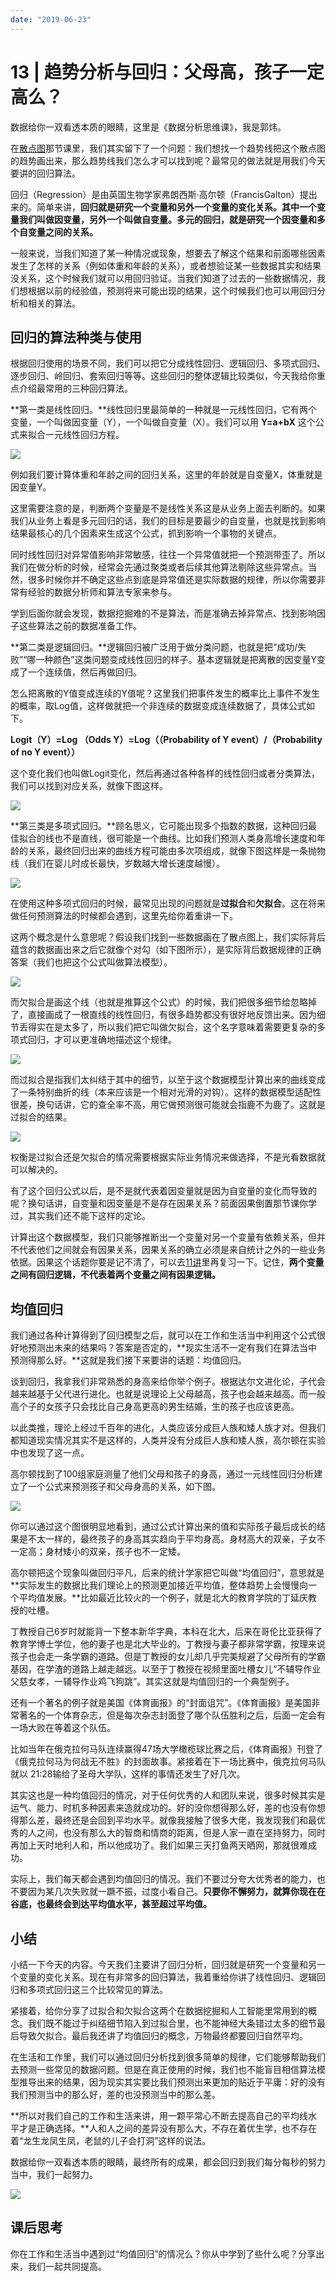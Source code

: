 ```yaml
---
date: "2019-06-23"
---  
```

      
# 13 | 趋势分析与回归：父母高，孩子一定高么？
数据给你一双看透本质的眼睛，这里是《数据分析思维课》，我是郭炜。

在[散点图](https://time.geekbang.org/column/article/406706)那节课里，我们其实留下了一个问题：我们想找一个趋势线把这个散点图的趋势画出来，那么趋势线我们怎么才可以找到呢？最常见的做法就是用我们今天要讲的回归算法。

回归（Regression）是由英国生物学家弗朗西斯·高尔顿（FrancisGalton）提出来的。简单来讲，**回归就是研究一个变量和另外一个变量的变化关系。其中一个变量我们叫做因变量，另外一个叫做自变量。多元的回归，就是研究一个因变量和多个自变量之间的关系。**

一般来说，当我们知道了某一种情况或现象，想要去了解这个结果和前面哪些因素发生了怎样的关系（例如体重和年龄的关系），或者想验证某一些数据其实和结果没关系，这个时候我们就可以用回归验证。当我们知道了过去的一些数据情况，我们想根据以前的经验值，预测将来可能出现的结果，这个时候我们也可以用回归分析和相关的算法。

## 回归的算法种类与使用

根据回归使用的场景不同，我们可以把它分成线性回归、逻辑回归、多项式回归、逐步回归、岭回归、套索回归等等。这些回归的整体逻辑比较类似，今天我给你重点介绍最常用的三种回归算法。

**第一类是线性回归。**线性回归里最简单的一种就是一元线性回归，它有两个变量，一个叫做因变量（Y），一个叫做自变量（X）。我们可以用 **Y=a+bX** 这个公式来拟合一元线性回归方程。

<!-- [[[read_end]]] -->

![](/images/数据分析思维课/03.数据算法基础/resourceimage5da25d540cb414ece1aec1592eafe10ba0a2.jpg)

例如我们要计算体重和年龄之间的回归关系，这里的年龄就是自变量X，体重就是因变量Y。

这里需要注意的是，判断两个变量是不是线性关系这是从业务上面去判断的。如果我们从业务上看是多元回归的话，我们的目标是要最少的自变量，也就是找到影响结果最核心的几个因素来生成这个公式，抓到影响一个事物的关键点。

同时线性回归对异常值影响非常敏感，往往一个异常值就把一个预测带歪了。所以我们在做分析的时候，经常会先通过聚类或者后续其他算法剔除这些异常点。当然，很多时候你并不确定这些点到底是异常值还是实际数据的规律，所以你需要非常有经验的数据分析师和算法专家来参与。

学到后面你就会发现，数据挖掘难的不是算法，而是准确去掉异常点、找到影响因子这些算法之前的数据准备工作。

**第二类是逻辑回归。**逻辑回归被广泛用于做分类问题，也就是把“成功/失败”“哪一种颜色”这类问题变成线性回归的样子。基本逻辑就是把离散的因变量Y变成了一个连续值，然后再做回归。

怎么把离散的Y值变成连续的Y值呢？这里我们把事件发生的概率比上事件不发生的概率，取Log值，这样做就把一个非连续的数据变成连续数据了，具体公式如下。

**Logit（Y）=Log （Odds Y）=Log（（Probability of Y event）/（Probability of no Y event））**

这个变化我们也叫做Logit变化，然后再通过各种各样的线性回归或者分类算法，我们可以找到对应关系，就像下图这样。

![](/images/数据分析思维课/03.数据算法基础/resourceimage9c849c914b23c5yy1252086ed77906b99a84.jpg)

**第三类是多项式回归。**顾名思义，它可能出现多个指数的数据，这种回归最佳拟合的线也不是直线，很可能是一个曲线。比如我们预测人类身高增长速度和年龄的关系，最终回归出来的曲线方程可能由多次项组成，就像下图这样是一条抛物线（我们在婴儿时成长最快，岁数越大增长速度越慢）。

![](/images/数据分析思维课/03.数据算法基础/resourceimagef40df46472f7b8337809f42a46193525390d.jpg)

在使用这种多项式回归的时候，最常见出现的问题就是**过拟合**和**欠拟合**。这在将来做任何预测算法的时候都会遇到，这里先给你着重讲一下。

这两个概念是什么意思呢？假设我们找到一些数据画在了散点图上，我们实际背后蕴含的数据画出来之后它就像个对勾（如下图所示），是实际背后数据规律的正确答案（我们也把这个公式叫做算法模型）。

![](/images/数据分析思维课/03.数据算法基础/resourceimage8d528d1dd212b616363c3cfed887392d6052.jpg)

而欠拟合是画这个线（也就是推算这个公式）的时候，我们把很多细节给忽略掉了，直接画成了一根直线的线性回归，有很多趋势都没有很好地反馈出来。因为细节丢得实在是太多了，所以我们把它叫做欠拟合，这个名字意味着需要更复杂的多项式回归，才可以更准确地描述这个规律。

![](/images/数据分析思维课/03.数据算法基础/resourceimage98b7985b2c9006c48dec9dfb352e2947f0b7.jpg)

而过拟合是指我们太纠结于其中的细节，以至于这个数据模型计算出来的曲线变成了一条特别曲折的线（本来应该是一个相对光滑的对钩）。这样的数据模型适配性很差，换句话讲，它的查全率不高，用它做预测很可能就会指鹿不为鹿了。这就是过拟合的结果。

![](/images/数据分析思维课/03.数据算法基础/resourceimage129f12f108486eaa4b5dbebf8ce8fcdb8f9f.jpg)

权衡是过拟合还是欠拟合的情况需要根据实际业务情况来做选择，不是光看数据就可以解决的。

有了这个回归公式以后，是不是就代表着因变量就是因为自变量的变化而导致的呢？换句话讲，自变量和因变量是不是存在因果关系？前面因果倒置那节课你学过，其实我们还不能下这样的定论。

计算出这个数据模型，我们只能够推断出一个变量对另一个变量有依赖关系，但并不代表他们之间就会有因果关系，因果关系的确立必须是来自统计之外的一些业务依据。因果这个话题你要是记不清了，可以去[11讲](https://time.geekbang.org/column/article/409828)里再复习一下。记住，**两个变量之间有回归逻辑，不代表着两个变量之间有因果逻辑。**

## 均值回归

我们通过各种计算得到了回归模型之后，就可以在工作和生活当中利用这个公式很好地预测出未来的结果吗？答案是否定的，**现实生活不一定有我们在算法当中预测得那么好。**这就是我们接下来要讲的话题：均值回归。

谈到回归，我拿我们非常熟悉的身高来给你举个例子。根据达尔文进化论，子代会越来越基于父代进行进化。也就是说理论上父母越高，孩子也会越来越高。而一般高个子的女孩子只会找比自己身高更高的男生结婚，生的孩子也应该更高。

以此类推，理论上经过千百年的进化，人类应该分成巨人族和矮人族才对。但我们都知道现实情况其实不是这样的，人类并没有分成巨人族和矮人族，高尔顿在实验中也发现了这一点。

高尔顿找到了100组家庭测量了他们父母和孩子的身高，通过一元线性回归分析建立了一个公式来预测孩子和父母身高的关系，如下图。

![](/images/数据分析思维课/03.数据算法基础/resourceimage55b855687d74ea2475f7c6d4eb6ae99c66b8.jpg)

你可以通过这个图很明显地看到，通过公式计算出来的值和实际孩子最后成长的结果是不太一样的，最终孩子的身高其实趋向于平均身高。身材高大的双亲，子女不一定高；身材矮小的双亲，孩子也不一定矮。

高尔顿把这个现象叫做回归平凡，后来的统计学家把它叫做“均值回归”，意思就是**实际发生的数据比我们理论上的预测更加接近平均值，整体趋势上会慢慢向一个平均值发展。**比如最近比较火的一个例子，就是北大的教育学院的丁延庆教授的吐槽。

丁教授自己6岁时就能背一下整本新华字典，本科在北大，后来在哥伦比亚获得了教育学博士学位，他的妻子也是北大毕业的。丁教授与妻子都非常学霸，按理来说孩子也会走一条学霸的道路。但是丁教授的女儿却几乎完美规避了父母所有的学霸基因，在学渣的道路上越走越远。以至于丁教授在视频里面吐槽女儿“不辅导作业父慈女孝，一辅导作业鸡飞狗跳”。其实这就是均值回归的一个典型例子。

还有一个著名的例子就是美国《体育画报》的“封面诅咒”。《体育画报》是美国非常著名的一个体育杂志，但是每次杂志封面登了哪个队伍胜利之后，后面一定会有一场大败在等着这个队伍。

比如当年在俄克拉何马队连续赢得47场大学橄榄球比赛之后，《体育画报》刊登了《俄克拉何马为何战无不胜》的封面故事。紧接着在下一场比赛中，俄克拉何马队就以 21∶28输给了圣母大学队，这样的事情还发生了好几次。

其实这也是一种均值回归的情况，对于任何优秀的人和团队来说，很多时候其实是运气、能力、时机多种因素来造就成功的。好的没你想得那么好，差的也没有你想得那么差，最终还是会回到平均水平。就像我接触了很多大佬，我发现我们和最优秀的人之间，也没有那么大的智商和情商的距离，但是人家一直在坚持努力，同时再加上天时地利人和，所以他成功了。我们如果三天打鱼两天晒网，那就很难成功。

实际上，我们每天都会遇到均值回归的情况。我们不要过分夸大优秀者的能力，也不要因为某几次失败就一蹶不振，过度小看自己。**只要你不懈努力，就算你现在在谷底，也最终会到达平均值水平，甚至超过平均值。**

## 小结

小结一下今天的内容。今天我们主要讲了回归分析，回归就是研究一个变量和另一个变量的变化关系。现在有非常多的回归算法，我着重给你讲了线性回归、逻辑回归和多项式回归这三个比较常见的算法。

紧接着，给你分享了过拟合和欠拟合这两个在数据挖掘和人工智能里常用到的概念。我们既不能过于纠结细节陷入到过拟合里，也不能神经大条错过太多的细节最后导致欠拟合。最后我还讲了均值回归的概念，万物最终都要回归自然平均。

在生活和工作里，我们可以通过回归分析找到很多简单的规律，它们能够帮助我们去预测一些常见的数据问题。但是在真正使用的时候，我们也不能盲目相信算法模型推导出来的结果，因为现实其实要比我们预测出来更加的贴近于平庸：好的没有我们预测当中的那么好，差的也没预测当中的那么差。

**所以对我们自己的工作和生活来讲，用一颗平常心不断去提高自己的平均线水平才是正确选择。**人和人之间的差异没有那么大，不存在着优生学，也不存在着“龙生龙凤生凤，老鼠的儿子会打洞”这样的说法。

数据给你一双看透本质的眼睛，最终所有的成果，都会回归到我们每分每秒的努力当中，我们一起努力。

![](/images/数据分析思维课/03.数据算法基础/resourceimagedc1cdce631b814459df539794198059f5b1c.jpg)

## 课后思考

你在工作和生活当中遇到过“均值回归”的情况么？你从中学到了些什么呢？分享出来，我们一起共同提高。